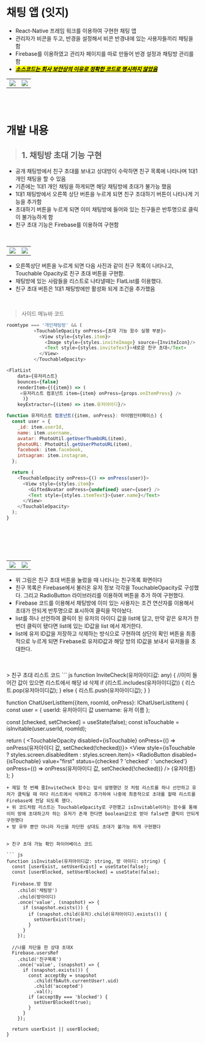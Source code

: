 # 채팅 앱 (잇지)
+ React-Native 프레임 워크를 이용하여 구현한 채팅 앱
+ 관리자가 비콘을 두고, 반경을 설정해서 비콘 반경내에 있는 사용자들끼리 채팅을 함
+ Firebase를 이용하였고 관리자 페이지를 따로 만들어 반경 설정과 채팅방 관리를 함
+ <mark><u>**_소스코드는 회사 보안상의 이유로 정확한 코드로 명시하지 않았음_**</u></mark>
<table>
<tr>
<td><img src=https://user-images.githubusercontent.com/59912150/148651309-366ba8dc-8a10-425e-b534-6628363855a2.png></td>
<td><img src=https://user-images.githubusercontent.com/59912150/148651249-03ec9b16-5c7b-4388-8dfd-37405b304a49.png></td>
</tr>
</table>

<br>
<br>

# 개발 내용
>## 1. 채팅방 초대 기능 구현
+ 공개 채팅방에서 친구 초대를 보내고 상대방이 수락하면 친구 목록에 나타나며 1대1 개인 채팅을 할 수 있음
+ 기존에는 1대1 개인 채팅을 하게되면 해당 채팅방에 초대가 불가능 했음
+ 1대1 채팅방에서 오른쪽 상단 버튼을 누르게 되면 친구 초대하기 버튼이 나타나게 기능을 추가함
+ 초대하기 버튼을 누르게 되면 이미 채팅방에 들어와 있는 친구들은 반투명으로 클릭이 불가능하게 함
+ 친구 초대 기능은 Firebase를 이용하여 구현함

<br>

<table>
<tr>
<td><img src=https://user-images.githubusercontent.com/59912150/148978105-659299e3-9f17-477b-842a-bfea15fc50a7.png></td>
<td><img src=https://user-images.githubusercontent.com/59912150/148978108-44af960a-d9d5-41b6-8441-db910562ae79.png></td>
</tr>
</table>

+ 오른쪽상단 버튼을 누르게 되면 다음 사진과 같이 친구 목록이 나타나고, Touchable Opacity로 친구 초대 버튼을 구현함.
+ 채팅방에 있는 사람들을 리스트로 나타낼때는 FlatList를 이용했다.
+ 친구 초대 버튼은 1대1 채팅방에만 활성화 되게 조건을 추가했음

<br>

>사이드 메뉴바 코드
``` js
roomtype === '개인채팅방' && (
          <TouchableOpacity onPress={초대 기능 함수 실행 부분}>
            <View style={styles.item}>
              <Image style={styles.inviteImage} source={InviteIcon}/>
              <Text style={styles.inviteText}>새로운 친구 초대</Text>
            </View>
          </TouchableOpacity>

<FlatList
    data={유저리스트}
    bounces={false}
    renderItem={({item}) => (
     <유저리스트 컴포넌트 item={item} onPress={props.onItemPress} />
      )}
    keyExtractor={(item) => item.유저아이디}/>    

function 유저리스트 컴포넌트({item, onPress}: 아이템인터페이스) {
  const user = {
    _id: item.userId,
    name: item.username,
    avatar: PhotoUtil.getUserThumbURL(item),
    photoURL: PhotoUtil.getUserPhotoURL(item),
    facebook: item.facebook,
    intsagram: item.instagram,
  };

  return (
    <TouchableOpacity onPress={() => onPress(user)}>
      <View style={styles.item}>
        <GiftedAvatar onPress={undefined} user={user} />
        <Text style={styles.itemText}>{user.name}</Text>
      </View>
    </TouchableOpacity>
  );
}
```
<br>

#

<br>

<table>
<tr>
<td><img src=https://user-images.githubusercontent.com/59912150/148980346-fa9d767f-e833-4dd9-9cb2-57b291fada27.jpg></td>
<td><img src=https://user-images.githubusercontent.com/59912150/148980322-2d7d8c5d-b1e9-4db0-83bd-67b3d9c60ba9.jpg></td>
</tr>
</table>

+ 위 그림은 친구 초대 버튼을 눌렀을 때 나타나는 친구목록 화면이다
+ 친구 목록은 Firebase에서 불러온 유저 정보 각각을 TouchableOpacity로 구성했다. 그리고 RadioButton 라이브러리를 이용하여 버튼을 추가 하여 구현했다.
+ Firebase 코드를 이용해서 채팅방에 이미 있는 사용자는 조건 연산자를 이용해서 초대가 안되게 반투명으로 표시하여 클릭을 막아놨다.
+ list를 하나 선언하여 클릭이 된 유저의 아이디 값을 list에 담고, 만약 같은 유저가 한 번더 클릭이 됐다면 list에 있는 ID값을 list 에서 제거한다. 
+ list에 유저 ID값을 저장하고 삭제하는 방식으로 구현하여 상단의 확인 버튼을 최종적으로 누르게 되면 Firebase로 유저ID값과 해당 방의 ID값을 보내서 유저들을 초대한다.
<br>
</br>
> 친구 초대 리스트 코드 
``` js
function InviteCheck(유저아이디값: any) {
    //이미 들어간 값이 있으면 리스트에서 해당 id 삭제
    if (리스트.includes(유저아이디값)) {
      리스트.pop(유저아이디값);
    } else {
      리스트.push(유저아이디값);
    }
  }

function ChatUserListItem({item, roomId, onPress}: IChatUserListItem) {
  const user = {
    userId: 유저아이디 값
    username: 유저 이름
  };

  const [checked, setChecked] = useState(false);
  const isTouchable = isInvitable(user.userId, roomId);

  return (
    <TouchableOpacity
      disabled={isTouchable}
      onPress={() => onPress(유저아이디 값, setChecked(!checked))}>
      <View
        style={isTouchable ? styles.screen.disableditem : styles.screen.item}>
        <RadioButton
          disabled={isTouchable}
          value="first"
          status={checked ? 'checked' : 'unchecked'}
          onPress={() => onPress(유저아이디 값, setChecked(!checked))}
        />
        <GiftedAvatar user={user} />
        <Text style={styles.screen.itemText}>{유저이름}</Text>
      </View>
    </TouchableOpacity>
  );
}
```
+ 제일 첫 번째 줄InviteCheck 함수는 앞서 설명했던 것 처럼 리스트를 하나 선언하고 유저가 클릭될 때 마다 리스트에서 삭제하고 추가하여 나중에 최종적으로 초대를 할때 리스트를 Firebase에 전달 되도록 했다.
+ 위 코드처럼 리스트는 TouchableOpacity로 구현했고 isInvitable이라는 함수를 통해 이미 방에 초대하고자 하는 유저가 존재 한다면 boolean값으로 받아 false면 클릭이 안되게 구현했다
+ 방 유무 뿐만 아니라 자신을 차단한 상대도 초대가 불가능 하게 구현했다


> 친구 초대 가능 확인 파이어베이스 코드

``` js
function isInvitable(유저아이디값: string, 방 아이디: string) {
  const [userExist, setUserExist] = useState(false);
  const [userBlocked, setUserBlocked] = useState(false);

  Firebase.방 정보
    .child('채팅방')
    .child(방아이디)
    .once('value', (snapshot) => {
      if (snapshot.exists()) {
        if (snapshot.child(유저).child(유저아이디).exists()) {
          setUserExist(true);
        }
      }
    });

  //나를 차단을 한 상대 초대X
  Firebase.usersRef
    .child('친구목록')
    .once('value', (snapshot) => {
      if (snapshot.exists()) {
        const acceptBy = snapshot
          .child(fbAuth.currentUser!.uid)
          .child('accepted')
          .val();
        if (acceptBy === 'blocked') {
          setUserBlocked(true);
        }
      }
    });

  return userExist || userBlocked;
}
```

